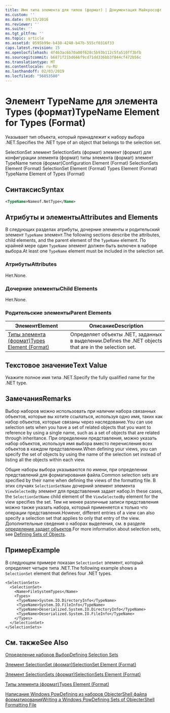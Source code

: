```yaml
---
title: Имя типа элемента для типов (формат) | Документация Майкрософт
ms.custom: ''
ms.date: 09/13/2016
ms.reviewer: ''
ms.suite: ''
ms.tgt_pltfrm: ''
ms.topic: article
ms.assetid: 0595b99e-b438-4240-b47b-555cf0316f33
caps.latest.revision: 15
ms.openlocfilehash: 4f463ac6b70a00f628c5b93b112c5fa510ff3bfb
ms.sourcegitcommit: b6871f21bd666f9cd71dd336bb3f844cf472b56c
ms.translationtype: MT
ms.contentlocale: ru-RU
ms.lasthandoff: 02/03/2019
ms.locfileid: "56853580"
---
```

# <a name="typename-element-for-types-format"></a><span data-ttu-id="6c830-102">Элемент TypeName для элемента Types (формат)</span><span class="sxs-lookup"><span data-stu-id="6c830-102">TypeName Element for Types (Format)</span></span>

<span data-ttu-id="6c830-103">Указывает тип объекта, который принадлежит к набору выбора .NET.</span><span class="sxs-lookup"><span data-stu-id="6c830-103">Specifies the .NET type of an object that belongs to the selection set.</span></span>

<span data-ttu-id="6c830-104">SelectionSet элемент SelectionSets (формат) элемент (формат) для конфигурации элемента (формат) типы элемента (формат) элемент TypeName типов (формат)</span><span class="sxs-lookup"><span data-stu-id="6c830-104">Configuration Element (Format) SelectionSets Element (Format) SelectionSet Element (Format) Types Element (Format) TypeName Element of Types (Format)</span></span>

## <a name="syntax"></a><span data-ttu-id="6c830-105">Синтаксис</span><span class="sxs-lookup"><span data-stu-id="6c830-105">Syntax</span></span>

```xml
<TypeName>Nameof.NetType</Name>
```

## <a name="attributes-and-elements"></a><span data-ttu-id="6c830-106">Атрибуты и элементы</span><span class="sxs-lookup"><span data-stu-id="6c830-106">Attributes and Elements</span></span>

<span data-ttu-id="6c830-107">В следующих разделах атрибуты, дочерние элементы и родительский элемент `TypeName` элемент.</span><span class="sxs-lookup"><span data-stu-id="6c830-107">The following sections describe the attributes, child elements, and the parent element of the `TypeName` element.</span></span> <span data-ttu-id="6c830-108">По крайней мере один `TypeName` элемент должен быть включен в наборе выбора.</span><span class="sxs-lookup"><span data-stu-id="6c830-108">At least one `TypeName` element must be included in the selection set.</span></span>

### <a name="attributes"></a><span data-ttu-id="6c830-109">Атрибуты</span><span class="sxs-lookup"><span data-stu-id="6c830-109">Attributes</span></span>

<span data-ttu-id="6c830-110">Нет.</span><span class="sxs-lookup"><span data-stu-id="6c830-110">None.</span></span>

### <a name="child-elements"></a><span data-ttu-id="6c830-111">Дочерние элементы</span><span class="sxs-lookup"><span data-stu-id="6c830-111">Child Elements</span></span>

<span data-ttu-id="6c830-112">Нет.</span><span class="sxs-lookup"><span data-stu-id="6c830-112">None.</span></span>

### <a name="parent-elements"></a><span data-ttu-id="6c830-113">Родительские элементы</span><span class="sxs-lookup"><span data-stu-id="6c830-113">Parent Elements</span></span>

|<span data-ttu-id="6c830-114">Элемент</span><span class="sxs-lookup"><span data-stu-id="6c830-114">Element</span></span>|<span data-ttu-id="6c830-115">Описание</span><span class="sxs-lookup"><span data-stu-id="6c830-115">Description</span></span>|
|-------------|-----------------|
|[<span data-ttu-id="6c830-116">Типы элемента (формат)</span><span class="sxs-lookup"><span data-stu-id="6c830-116">Types Element (Format)</span></span>](./types-element-for-selectionset-format.md)|<span data-ttu-id="6c830-117">Определяет объекты .NET, заданных в выделении.</span><span class="sxs-lookup"><span data-stu-id="6c830-117">Defines the .NET objects that are in the selection set.</span></span>|

## <a name="text-value"></a><span data-ttu-id="6c830-118">Текстовое значение</span><span class="sxs-lookup"><span data-stu-id="6c830-118">Text Value</span></span>

<span data-ttu-id="6c830-119">Укажите полное имя типа .NET.</span><span class="sxs-lookup"><span data-stu-id="6c830-119">Specify the fully qualified name for the .NET type.</span></span>

## <a name="remarks"></a><span data-ttu-id="6c830-120">Замечания</span><span class="sxs-lookup"><span data-stu-id="6c830-120">Remarks</span></span>

<span data-ttu-id="6c830-121">Выбор наборов можно использовать при наличии набора связанных объектов, которые вы хотите ссылаться, используя одно имя, таких как набор объектов, которые связаны через наследование.</span><span class="sxs-lookup"><span data-stu-id="6c830-121">You can use selection sets when you have a set of related objects that you want to reference by using a single name, such as a set of objects that are related through inheritance.</span></span> <span data-ttu-id="6c830-122">При определении представления, можно указать набор объектов, используя имя выбора вместо перечисления всех объектов в каждом представлении.</span><span class="sxs-lookup"><span data-stu-id="6c830-122">When defining your views, you can specify the set of objects by using the name of the selection set instead of listing all the objects within each view.</span></span>

<span data-ttu-id="6c830-123">Общие наборы выбора указываются по имени, при определении представлений для форматирования файла.</span><span class="sxs-lookup"><span data-stu-id="6c830-123">Common selection sets are specified by their name when defining the views of the formatting file.</span></span> <span data-ttu-id="6c830-124">В этих случаях `SelectionSetName` дочерний элемент элемента `ViewSelectedBy` элемент для представления задает набор.</span><span class="sxs-lookup"><span data-stu-id="6c830-124">In these cases, the `SelectionSetName` child element of the `ViewSelectedBy` element for the view specifies the set.</span></span> <span data-ttu-id="6c830-125">Тем не менее различные записи представления можно также указать набора, который применяется к только что операции представления.</span><span class="sxs-lookup"><span data-stu-id="6c830-125">However, different entries of a view can also specify a selection set that applies to only that entry of the view.</span></span> <span data-ttu-id="6c830-126">Дополнительные сведения о наборах выделения, см. в разделе [определение задает объектов](./defining-selection-sets.md).</span><span class="sxs-lookup"><span data-stu-id="6c830-126">For more information about selection sets, see [Defining Sets of Objects](./defining-selection-sets.md).</span></span>

## <a name="example"></a><span data-ttu-id="6c830-127">Пример</span><span class="sxs-lookup"><span data-stu-id="6c830-127">Example</span></span>

<span data-ttu-id="6c830-128">В следующем примере показан `SelectionSet` элемент, который определяет четыре типа .NET.</span><span class="sxs-lookup"><span data-stu-id="6c830-128">The following example shows a `SelectionSet` element that defines four .NET types.</span></span>

```
<SelectionSets>
  <SelectionSet>
    <Name>FileSystemTypes</Name>
    <Types>
     <TypeName>System.IO.DirectoryInfo</TypeName>
     <TypeName>System.IO.FileInfo</TypeName>
     <TypeName>Deserialized.System.IO.DirectoryInfo</TypeName>
     <TypeName>Deserialized.System.IO.FileInfo</TypeName>
    </Types>
  </SelectionSet>
</SelectionSets>
```

## <a name="see-also"></a><span data-ttu-id="6c830-129">См. также</span><span class="sxs-lookup"><span data-stu-id="6c830-129">See Also</span></span>

[<span data-ttu-id="6c830-130">Определение наборов Выбор</span><span class="sxs-lookup"><span data-stu-id="6c830-130">Defining Selection Sets</span></span>](./defining-selection-sets.md)

[<span data-ttu-id="6c830-131">Элемент SelectionSet (формат)</span><span class="sxs-lookup"><span data-stu-id="6c830-131">SelectionSet Element (Format)</span></span>](./selectionset-element-format.md)

[<span data-ttu-id="6c830-132">Элемент SelectionSets (формат)</span><span class="sxs-lookup"><span data-stu-id="6c830-132">SelectionSets Element (Format)</span></span>](./selectionsets-element-format.md)

[<span data-ttu-id="6c830-133">Типы элемента (формат)</span><span class="sxs-lookup"><span data-stu-id="6c830-133">Types Element (Format)</span></span>](./types-element-for-selectionset-format.md)

[<span data-ttu-id="6c830-134">Написание Windows PowDefining из наборов ObjecterShell файла форматирования</span><span class="sxs-lookup"><span data-stu-id="6c830-134">Writing a Windows PowDefining Sets of ObjecterShell Formatting File</span></span>](./writing-a-powershell-formatting-file.md)
